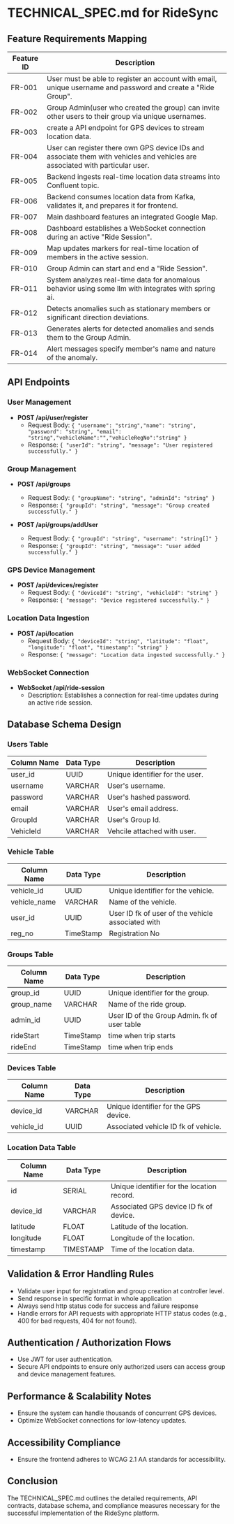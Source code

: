# TECHNICAL_SPEC.md for RideSync

## Feature Requirements Mapping
| Feature ID | Description |
|------------|-------------|
| FR-001 | User must be able to register an account with email, unique username and password and create a "Ride Group". |
| FR-002 | Group Admin(user who created the group) can invite other users to their group via unique usernames. |
| FR-003 | create a API endpoint for GPS devices to stream location data. |
| FR-004 | User can register there own GPS device IDs and associate them with vehicles and vehicles are associated with particular user. |
| FR-005 | Backend ingests real-time location data streams into Confluent topic. |
| FR-006 | Backend consumes location data from Kafka, validates it, and prepares it for frontend. |
| FR-007 | Main dashboard features an integrated Google Map. |
| FR-008 | Dashboard establishes a WebSocket connection during an active "Ride Session". |
| FR-009 | Map updates markers for real-time location of members in the active session. |
| FR-010 | Group Admin can start and end a "Ride Session". |
| FR-011 | System analyzes real-time data for anomalous behavior using some llm with integrates with spring ai. |
| FR-012 | Detects anomalies such as stationary members or significant direction deviations. |
| FR-013 | Generates alerts for detected anomalies and sends them to the Group Admin. |
| FR-014 | Alert messages specify member's name and nature of the anomaly. |

## API Endpoints
### User Management
- **POST /api/user/register**
  - Request Body: `{ "username": "string","name": "string", "password": "string", "email": "string","vehicleName":"","vehicleRegNo":"string" }`
  - Response: `{ "userId": "string", "message": "User registered successfully." }`

### Group Management
- **POST /api/groups**
  - Request Body: `{ "groupName": "string", "adminId": "string" }`
  - Response: `{ "groupId": "string", "message": "Group created successfully." }`

- **POST /api/groups/addUser**
  - Request Body: `{ "groupId": "string", "username": "string[]" }`
  - Response: `{ "groupId": "string", "message": "user added successfully." }`

### GPS Device Management
- **POST /api/devices/register**
  - Request Body: `{ "deviceId": "string", "vehicleId": "string" }`
  - Response: `{ "message": "Device registered successfully." }`

### Location Data Ingestion
- **POST /api/location**
  - Request Body: `{ "deviceId": "string", "latitude": "float", "longitude": "float", "timestamp": "string" }`
  - Response: `{ "message": "Location data ingested successfully." }`

### WebSocket Connection
- **WebSocket /api/ride-session**
  - Description: Establishes a connection for real-time updates during an active ride session.

## Database Schema Design
### Users Table
| Column Name | Data Type | Description |
|-------------|-----------|-------------|
| user_id     | UUID      | Unique identifier for the user. |
| username     | VARCHAR   | User's username. |
| password     | VARCHAR   | User's hashed password. |
| email        | VARCHAR   | User's email address. |
| GroupId      | VARCHAR   | User's Group Id. |
| VehicleId    | VARCHAR   | Vehcile attached with user. |

### Vehicle Table
| Column Name | Data Type | Description |
|-------------|-----------|-------------|
| vehicle_id    | UUID      | Unique identifier for the vehicle. |
| vehicle_name   | VARCHAR   | Name of the vehicle. |
| user_id     | UUID      | User ID fk of user of the vehicle associated with |
| reg_no   | TimeStamp | Registration No|

### Groups Table
| Column Name | Data Type | Description |
|-------------|-----------|-------------|
| group_id    | UUID      | Unique identifier for the group. |
| group_name   | VARCHAR   | Name of the ride group. |
| admin_id     | UUID      | User ID of the Group Admin. fk of user table |
| rideStart   | TimeStamp | time when trip starts|
| rideEnd   | TimeStamp | time when trip ends|

### Devices Table
| Column Name | Data Type | Description |
|-------------|-----------|-------------|
| device_id   | VARCHAR   | Unique identifier for the GPS device. |
| vehicle_id  | UUID      | Associated vehicle ID fk of vehicle. |

### Location Data Table
| Column Name | Data Type | Description |
|-------------|-----------|-------------|
| id          | SERIAL    | Unique identifier for the location record. |
| device_id   | VARCHAR   | Associated GPS device ID fk of device. |
| latitude    | FLOAT     | Latitude of the location. |
| longitude   | FLOAT     | Longitude of the location. |
| timestamp   | TIMESTAMP | Time of the location data. |

## Validation & Error Handling Rules
- Validate user input for registration and group creation at controller level.
- Send response in specific format in whole application
- Always send http status code for success and failure response
- Handle errors for API requests with appropriate HTTP status codes (e.g., 400 for bad requests, 404 for not found).


## Authentication / Authorization Flows
- Use JWT for user authentication.
- Secure API endpoints to ensure only authorized users can access group and device management features.

## Performance & Scalability Notes
- Ensure the system can handle thousands of concurrent GPS devices.
- Optimize WebSocket connections for low-latency updates.

## Accessibility Compliance
- Ensure the frontend adheres to WCAG 2.1 AA standards for accessibility.

## Conclusion
The TECHNICAL_SPEC.md outlines the detailed requirements, API contracts, database schema, and compliance measures necessary for the successful implementation of the RideSync platform.